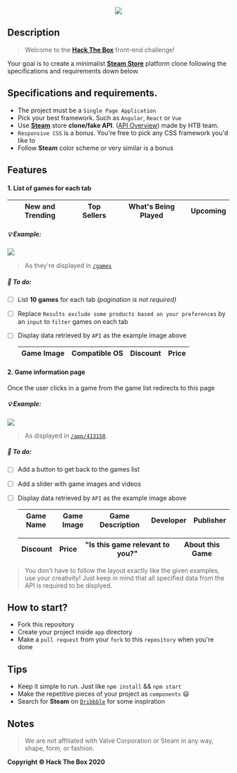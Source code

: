 <p align="center"><img src="https://raw.githubusercontent.com/htb-skill-test/frontend/master/images/front-end-challenge.png"></p>

## Description

> Welcome to the [**Hack The Box**](http://hackthebox.eu) front-end challenge! 

Your goal is to create a minimalist [**Steam Store**](https://store.steampowered.com/) platform clone following the specifications and requirements down below.

## Specifications and requirements.

- The project must be a `Single Page Application`
- Pick your best framework. Such as `Angular`, `React` or `Vue`
- Use [**Steam**](https://store.steampowered.com) store **clone/fake API**. ([API Overview](https://htb-steam-api.vercel.app)) made by HTB team.
- `Responsive CSS` is a bonus. You're free to pick any CSS framework you'd like to
- Follow **Steam** color scheme or very similar is a bonus

## Features

#### 1. List of games for each tab
| New and Trending | Top Sellers | What's Being Played | Upcoming |
|------------------|-------------|---------------------|----------|

##### :bulb: Example:
![](https://raw.githubusercontent.com/htb-interview/front-end-challenge/master/images/tabs-game-list.png)
> As they're displayed in [`/games`](https://store.steampowered.com/games/)

##### :bookmark_tabs: To do:
- [ ] List **10 games** for each tab *(pagination is not required)*
- [ ] Replace `Results exclude some products based on your preferences` by an `input` to `filter` games on each tab
- [ ] Display data retrieved by `API` as the example image above

    | Game Image | Compatible OS | Discount | Price |
    |------------|---------------|----------|-------|

#### 2. Game information page
Once the user clicks in a game from the game list redirects to this page

##### :bulb: Example:
![](https://raw.githubusercontent.com/htb-interview/front-end-challenge/master/images/game-information-page.png)
> As displayed in [`/app/413150`](https://store.steampowered.com/app/413150).

##### :bookmark_tabs: To do:
- [ ] Add a button to get back to the games list
- [ ] Add a slider with game images and videos
- [ ] Display data retrieved by `API` as the example image above

    |  Game Name  | Game Image | Game Description | Developer | Publisher |
    |-------------|------------|------------------|-----------|-----------|
    
    | Discount | Price | "Is this game relevant to you?" | About this Game |
    |----------|-------|---------------------------------|-----------------|

> You don't have to follow the layout exactly like the given examples, use your creativity! Just keep in mind that all specified data from the API is required to be displyed.

## How to start?

- Fork this repository
- Create your project inside `app` directory
- Make a `pull request` from your `fork` to this `repository` when you're done

## Tips
- Keep it simple to run. Just like `npm install` && `npm start`
- Make the repetitive pieces of your project as `components` :smiley:
- Search for **Steam** on [`Dribbble`](https://dribbble.com) for some inspiration

## Notes

> We are not affiliated with Valve Corporation or Steam in any way, shape, form, or fashion. 

**Copyright © Hack The Box 2020**
